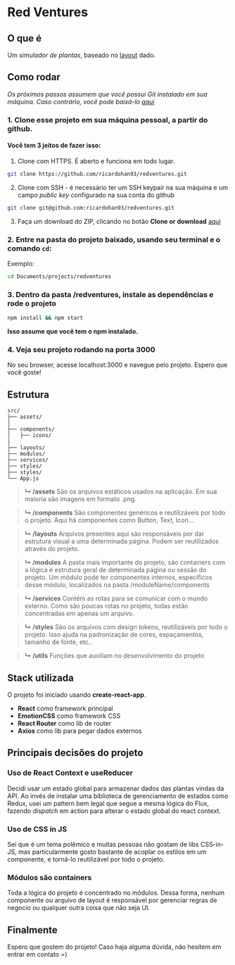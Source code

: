 # Red Ventures

## O que é

Um _simulador de plantas_, baseado no [layout](https://front-static-recruitment.s3.amazonaws.com/greenthumb-FrontRecruiting.pdf) dado.

## Como rodar

_Os próximos passos assumem que você possui Git instalado em sua máquina. Caso contrário, você pode baixá-lo [aqui](https://git-scm.com/downloads)_

### 1. Clone esse projeto em sua máquina pessoal, a partir do github.

#### Você tem 3 jeitos de fazer isso:

1. Clone com HTTPS. É aberto e funciona em todo lugar.

```sh
git clone https://github.com/ricardohan93/redventures.git
```

2. Clone com SSH - é necessário ter um SSH keypair na sua máquina e um campo _public key_ configurado na sua conta do github

```sh
git clone git@github.com:ricardohan93/redventures.git
```

3. Faça um download do ZIP, clicando no botão **Clone or download** [aqui](https://github.com/ricardohan93/redventures)

### 2. Entre na pasta do projeto baixado, usando seu terminal e o comando `cd`:

Exemplo:

```sh
cd Documents/projects/redventures
```

### 3. Dentro da pasta /redventures, instale as dependências e rode o projeto

```sh
npm install && npm start
```

**Isso assume que você tem o npm instalado.**

### 4. Veja seu projeto rodando na porta 3000

No seu browser, acesse localhost:3000 e navegue pelo projeto. Espero que você goste!

## Estrutura

```
src/
├── assets/
│
├── components/
│   ├── icons/
|
├── layouts/
├── modules/
├── services/
├── styles/
├── styles/
└── App.js
```

> **↳ /assets**
> São os arquivos estáticos usados na aplicação. Em sua maioria são imagens em formato .png.

> **↳ /components**
> São componentes genéricos e reutilizáveis por todo o projeto. Aqui há componentes como Button, Text, Icon...

> **↳ /layouts**
> Arquivos presentes aqui são responsáveis por dar estrutura visual a uma determinada página. Podem ser reutilizados através do projeto.

> **↳ /modules**
> A pasta mais importante do projeto, são containers com a lógica e estrutura geral de determinada página ou sessão do projeto. Um módulo pode ter componentes internos, específicos desse módulo, localizados na pasta /moduleName/components

> **↳ /services**
> Contém as rotas para se comunicar com o mundo externo. Como são poucas rotas no projeto, todas estão concentradas em apenas um arquivo.

> **↳ /styles**
> São os arquivos com design tokens, reutilizáveis por todo o projeto. Isso ajuda na padronização de cores, espaçamentos, tamanho de fonte, etc..

> **↳ /utils**
> Funções que auxiliam no desenvolvimento do projeto

## Stack utilizada

O projeto foi iniciado usando **create-react-app**.

- **React** como framework principal
- **EmotionCSS** como framework CSS
- **React Router** como lib de router
- **Axios** como lib para pegar dados externos

## Principais decisões do projeto

### Uso de React Context e useReducer

Decidi usar um estado global para armazenar dados das plantas vindas da API. Ao invés de instalar uma biblioteca de gerenciamento de estados como Redux, usei um pattern bem legal que segue a mesma lógica do Flux, fazendo _dispatch_ em action para alterar o estado global do react context.

### Uso de CSS in JS

Sei que é um tema polêmico e muitas pessoas não gostam de libs CSS-in-JS, mas particularmente gosto bastante de acoplar os estilos em um componente, e torná-lo reutilizável por todo o projeto.

### Módulos são containers

Toda a lógica do projeto é concentrado no módulos. Dessa forma, nenhum componente ou arquivo de layout é responsável por gerenciar regras de negocio ou qualquer outra coisa que não seja UI.

## Finalmente

Espero que gostem do projeto! Caso haja alguma dúvida, não hesitem em entrar em contato =)
